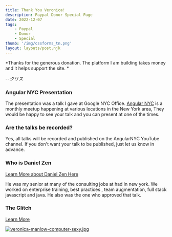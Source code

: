 ```yaml
---
title: Thank You Veronica!
description: Paypal Donor Special Page
date: 2022-12-07
tags:
    - Paypal
    - Donor
    - Special
thumb: '/img/cssforms_tn.png'
layout: layouts/post.njk
---
```



*Thanks for the generous donation. 
The platform I am building takes money and it helps support the site.
*

--<cite>クリス</cite>

### Angular NYC Presentation

The presentation was a talk I gave at Google NYC Office. [Angular NYC](https://angular.nyc/) is a monthly meetup happening at various locations in the New York area, They would be happy to see your talk and you can present at one of the times.

### Are the talks be recorded?

Yes, all talks will be recorded and published on the AngularNYC YouTube channel. If you don't want your talk to be published, just let us know in advance.

### Who is Daniel Zen

[Learn More about Daniel Zen Here](https://www.youtube.com/watch?v=atLqGEnpYUQ)

He was my senior at many of the consulting jobs at had in new york. We worked on enterprise training, best practices , team augmentation, full stack javascript and java. He also was the one who approved that talk. 

### The Glitch

[Learn More](/posts/angular-nyc-glitch/)


[![veronica-manlow-computer-sexy.jpg](https://i.postimg.cc/BQhh35SN/veronica-manlow-computer-sexy.jpg)](https://postimg.cc/fJ97j900)
